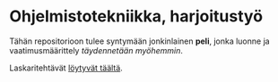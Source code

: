 # Ohjelmistotekniikka, harjoitustyö

Tähän repositorioon tulee syntymään jonkinlainen **peli**,
jonka luonne ja vaatimusmäärittely *täydennetään myöhemmin*.

Laskaritehtävät [löytyvät täältä](/laskarit).

